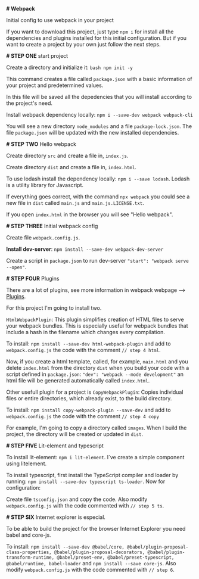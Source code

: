 **# Webpack**

Initial config to use webpack in your project


If you want to download this project, just type ``npm i`` for install all the dependencies and plugins installed for this initial configuration. But if you want to create a project by your own just follow the next steps.



**# STEP ONE** start project

Create a directory and initialize it: ``bash npm init -y``

This command creates a file called `package.json` with a basic information of your project and predetermined values.

In this file will be saved all the depedencies that you will install according to the project's need.

Install webpack dependency locally:  ``npm i --save-dev webpack webpack-cli``

You will see a new directory `node_modules` and a file `package-lock.json`. 
The file `package.json` will be updated with the new installed dependencies.



**# STEP TWO** Hello webpack

Create directory `src` and create a file in, `index.js`.

Create directory `dist` and create a file in, `index.html`.

To use lodash install the dependency locally: ``npm i --save lodash``.
Lodash is a utility library for Javascript.

If everything goes correct, with the command ``npx webpack`` you could see a new file in 
`dist` called `main.js` and `main.js.LICENSE.txt`.

If you open `index.html` in the browser you will see "Hello webpack".



**# STEP THREE** Initial webpack config

Create file `webpack.config.js`.

**Install dev-server**:  ``npm install --save-dev webpack-dev-server``

Create a script in `package.json` to run dev-server ``"start": "webpack serve --open"``.




**# STEP FOUR** Plugins

There are a lot of plugins, see more information in webpack webpage --> [Plugins](https://webpack.js.org/plugins/).

For this project I'm going to install two. 

`HtmlWebpackPlugin`: This plugin simplifies creation of HTML files to serve your webpack bundles. This is especially useful for webpack bundles that include a hash in the filename which changes every compilation.  

To install: ``npm install --save-dev html-webpack-plugin`` and add to `webpack.config.js` the code with the comment `// step 4 html`.

Now, if you create a html template, called, for example, `main.html` and you delete `index.html` from the directory `dist` when you build your code with a script defined in `package.json`: ``"dev": "webpack --mode development"`` an html file will be generated automatically called `index.html`.

Other usefull plugin for a project is `CopyWebpackPlugin`: Copies individual files or entire directories, which already exist, to the build directory.

To install: ``npm install copy-webpack-plugin --save-dev`` and add to `webpack.config.js` the code with the comment `// step 4 copy` 

For example, I'm going to copy a directory called `images`. When I build the project, the directory will be created or updated in `dist`.



**# STEP FIVE** Lit-element and typescript

To install lit-element: ``npm i lit-element``. 
I`ve create a simple component using litelement.

To install typescript, first install the TypeScript compiler and loader by running: ``npm install --save-dev typescript ts-loader``.
Now for configuration:

Create file `tsconfig.json` and  copy the code.
Also modify `webpack.config.js` with the code commented with `// step 5 ts`.



**# STEP SIX**  Internet explorer is especial.

To be able to build the project for the browser Internet Explorer you need babel and core-js.

To install:  `npm install --save-dev @babel/core, @babel/plugin-proposal-class-properties, @babel/plugin-proposal-decorators, @babel/plugin-transform-runtime, @babel/preset-env, @babel/preset-typescript, @babel/runtime, babel-loader` and `npm install --save core-js`.
Also modify `webpack.config.js` with the code commented with `// step 6`.